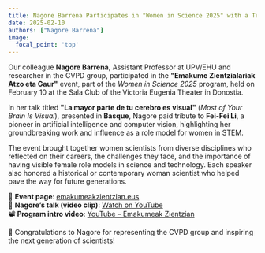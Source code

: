 ```yaml
---
title: Nagore Barrena Participates in "Women in Science 2025" with a Tribute to Fei-Fei Li
date: 2025-02-10
authors: ["Nagore Barrena"]
image:
  focal_point: 'top'
---
```


Our colleague **Nagore Barrena**, Assistant Professor at UPV/EHU and researcher in the CVPD group, participated in the **"Emakume Zientzialariak Atzo eta Gaur"** event, part of the *Women in Science 2025* program, held on February 10 at the Sala Club of the Victoria Eugenia Theater in Donostia.

<!--more-->

In her talk titled **"La mayor parte de tu cerebro es visual"** (*Most of Your Brain Is Visual*), presented in **Basque**, Nagore paid tribute to **Fei-Fei Li**, a pioneer in artificial intelligence and computer vision, highlighting her groundbreaking work and influence as a role model for women in STEM.

The event brought together women scientists from diverse disciplines who reflected on their careers, the challenges they face, and the importance of having visible female role models in science and technology. Each speaker also honored a historical or contemporary woman scientist who helped pave the way for future generations.

🔗 **Event page**: [emakumeakzientzian.eus](https://emakumeakzientzian.eus/es/ekitaldiak/emakume-zientzialariak-atzo-eta-gaur-6/)  
🎥 **Nagore’s talk (video clip)**: [Watch on YouTube](https://youtube.com/clip/Ugkx8QJrBcP95Rtpuk2TxhRRI-knML7jzvfw?si=T47mzHQozV71AQpl)  
📽️ **Program intro video**: [YouTube – Emakumeak Zientzian](https://www.youtube.com/watch?v=7BY_pfzgPDQ)

👏 Congratulations to Nagore for representing the CVPD group and inspiring the next generation of scientists!
